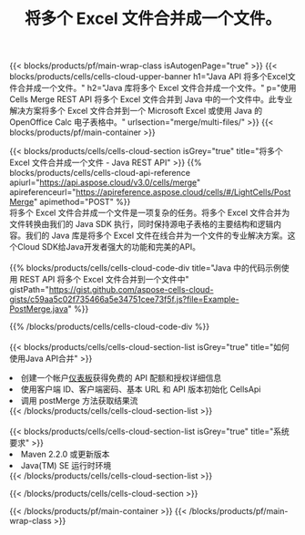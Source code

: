 ﻿---
title: 将多个 Excel 文件合并成一个文件。
description: 用于合并多个 Excel 文件的云 API 和 SDK。 Cells云API将多个Excel文件合并成一个文件。SDK支持多种开发语言。它们包括 Android、C#、Go、Java、NodeJS、Perl、PHP、Python、Ruby 和 swift。
url: /zh/java/merge/multi-files/
---
{{< blocks/products/pf/main-wrap-class isAutogenPage="true" >}}
{{< blocks/products/cells/cells-cloud-upper-banner h1="Java API 将多个Excel文件合并成一个文件。" h2="Java 库将多个 Excel 文件合并成一个文件。" p="使用 Cells Merge REST API 将多个 Excel 文件合并到 Java 中的一个文件中。此专业解决方案将多个 Excel 文件合并到一个 Microsoft Excel 或使用 Java 的 OpenOffice Calc 电子表格中。" urlsection="merge/multi-files/" >}}
{{< blocks/products/pf/main-container >}}

{{< blocks/products/cells/cells-cloud-section isGrey="true" title="将多个 Excel 文件合并成一个文件 - Java REST API" >}}
{{% blocks/products/cells/cells-cloud-api-reference apiurl="https://api.aspose.cloud/v3.0/cells/merge" apireferenceurl="https://apireference.aspose.cloud/cells/#/LightCells/PostMerge" apimethod="POST" %}}
<br/>
将多个 Excel 文件合并成一个文件是一项复杂的任务。将多个 Excel 文件合并为文件转换由我们的 Java SDK 执行，同时保持源电子表格的主要结构和逻辑内容。我们的 Java 库是将多个 Excel 文件在线合并为一个文件的专业解决方案。这个Cloud SDK给Java开发者强大的功能和完美的API。
<br/>
<br/>
{{% blocks/products/cells/cells-cloud-code-div title="Java 中的代码示例使用 REST API 将多个 Excel 文件合并到一个文件中" gistPath="https://gist.github.com/aspose-cells-cloud-gists/c59aa5c02f735466a5e34751cee73f5f.js?file=Example-PostMerge.java" %}}
  
{{% /blocks/products/cells/cells-cloud-code-div %}}
<br/>
<br/>
{{< blocks/products/cells/cells-cloud-section-list isGrey="true" title="如何使用Java API合并" >}}
<li>创建一个帐户<a href="https://dashboard.aspose.cloud/">仪表板</a>获得免费的 API 配额和授权详细信息</li>
<li>使用客户端 ID、客户端密码、基本 URL 和 API 版本初始化 CellsApi</li>
<li>调用 postMerge 方法获取结果流</li>
{{< /blocks/products/cells/cells-cloud-section-list >}}
<br/>
<br/>
{{< blocks/products/cells/cells-cloud-section-list isGrey="true" title="系统要求" >}}
<li>Maven 2.2.0 或更新版本</li>
<li>Java(TM) SE 运行时环境</li>
{{< /blocks/products/cells/cells-cloud-section-list >}}

{{< /blocks/products/cells/cells-cloud-section >}}

{{< /blocks/products/pf/main-container >}}
{{< /blocks/products/pf/main-wrap-class >}}

